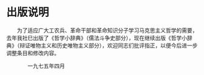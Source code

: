 # 出版说明

　　为了适应广大工农兵、革命干部和革命知识分子学习马克思主义哲学的需要，去年我社巳出版了《哲学小辞典》（儒法斗争史部分），现在继续出版《哲学小辞典》（辩证唯物主义和历史唯物主义部分），欢迎同志们批评指正，以便今后进一步调整条目和修改内容。

　　　　一九七五年四月
